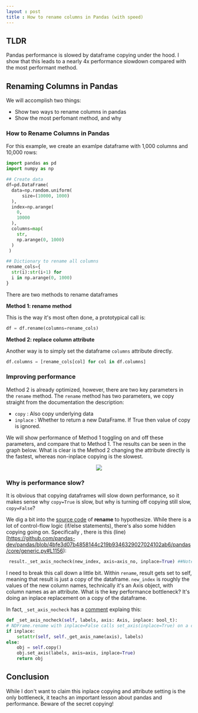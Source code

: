 ```yaml
---
layout : post
title : How to rename columns in Pandas (with speed)
---
```


## TLDR    
Pandas performance is slowed by dataframe copying under the hood. I show that this leads to a nearly 4x performance slowdown compared with the most performant method.

## Renaming Columns in Pandas

We will accomplish two things:
* Show two ways to rename columns in pandas
* Show the most perfomant method, and why

### How to Rename Columns in Pandas

For this example, we create an examlpe dataframe with 1,000 columns and 10,000 rows:

```python
import pandas as pd
import numpy as np

## Create data
df=pd.DataFrame(
  data=np.random.uniform(
      size=(10000, 1000)
  ),
  index=np.arange(
    0, 
    10000
  ),
  columns=map(
    str, 
    np.arange(0, 1000)
  )
 )

## Dictionary to rename all columns
rename_cols={
  str(i):str(i+1) for 
  i in np.arange(0, 1000)
}
```

There are two methods to rename dataframes

**Method 1: __rename__ method**

This is the way it's most often done, a prototypical call is:

```python
df = df.rename(columns=rename_cols)
```

**Method 2: replace column attribute**

Another way is to simply set the dataframe `columns` attribute directly. 

```python
df.columns = [rename_cols[col] for col in df.columns]
```

### Improving performance

Method 2 is already optimized, however, there are two key parameters in the `rename` method. The `rename` method has two parameters, we copy straight from the documentation the description:

* `copy` : Also copy underlying data
* `inplace` : Whether to return a new DataFrame. If True then value of copy is ignored.

We will show performance of Method 1 toggling on and off these parameters, and compare that to Method 1. The results can be seen in the graph below. What is clear is the Method 2 changing the attribute directly is the fastest, whereas non-inplace copying is the slowest.

<center>
    <img src="../posts_images/2022-05-06-pandasColumnRenaming/pandasColumns.png" class="center">
</center>

### Why is performance slow?

It is obvious that copying dataframes will slow down performance, so it makes sense why `copy=True` is slow, but why is turning off copying still slow, `copy=False`?

We dig a bit into the [source code](https://github.com/pandas-dev/pandas/blob/4bfe3d07b4858144c219b9346329027024102ab6/pandas/core/generic.py#L985) of __rename__ to hypothesize. While there is a lot of control-flow logic (if/else statements), there's also some hidden copying going on. Specifically , there is this (line)[https://github.com/pandas-dev/pandas/blob/4bfe3d07b4858144c219b9346329027024102ab6/pandas/core/generic.py#L1156):

```python
 result._set_axis_nocheck(new_index, axis=axis_no, inplace=True) ##Note: result is just a reference to the dataframe
 ```
 
I need to break this call down a little bit. Within `rename`, result gets set to self, meaning that result is just a copy of the dataframe. `new_index` is roughly the values of the new column names, technically it's an Axis object, with column names as an attribute. What is the key performance bottleneck? It's doing an inplace replacement on a copy of the dataframe.

In fact, `_set_axis_nocheck` has a [comment](https://github.com/pandas-dev/pandas/blob/4bfe3d07b4858144c219b9346329027024102ab6/pandas/core/generic.py#L758) explaing this:

```python
def _set_axis_nocheck(self, labels, axis: Axis, inplace: bool_t):
# NDFrame.rename with inplace=False calls set_axis(inplace=True) on a copy.
if inplace:
    setattr(self, self._get_axis_name(axis), labels)
else:
    obj = self.copy()
    obj.set_axis(labels, axis=axis, inplace=True)
    return obj
```

## Conclusion
While I don't want to claim this inplace copying and attribute setting is the only bottleneck, it teachs an important lesson about pandas and performance. Beware of the secret copying!
           
 
